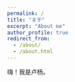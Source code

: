 ```yaml
---
permalink: /
title: "关于"
excerpt: "About me"
author_profile: true
redirect_from: 
  - /about/
  - /about.html
---
```



嗨！我是卢杨。